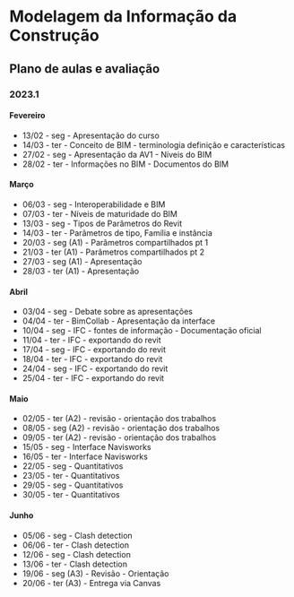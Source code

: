 # Modelagem da Informação da Construção

## Plano de aulas e avaliação
### 2023.1

#### Fevereiro

* 13/02 - seg - Apresentação do curso
* 14/03 - ter - Conceito de BIM - terminologia definição e características
* 27/02 - seg - Apresentação da AV1 - Níveis do BIM
* 28/02 - ter - Informações no BIM - Documentos do BIM

#### Março


* 06/03 - seg - Interoperabilidade e BIM
* 07/03 - ter - Níveis de maturidade do BIM
* 13/03 - seg - Tipos de Parâmetros do Revit
* 14/03 - ter - Parâmetros de tipo, Família e instância
* 20/03 - seg (A1) - Parâmetros compartilhados pt 1
* 21/03 - ter (A1) - Parâmetros compartilhados pt 2
* 27/03 - seg (A1) - Apresentação
* 28/03 - ter (A1) - Apresentação

  

#### Abril

* 03/04 - seg - Debate sobre as apresentações
* 04/04 - ter - BimCollab - Apresentação da interface
* 10/04 - seg - IFC - fontes de informação - Documentação oficial
* 11/04 - ter - IFC - exportando do revit
* 17/04 - seg - IFC - exportando do revit
* 18/04 - ter - IFC - exportando do revit
* 24/04 - seg - IFC - exportando do revit
* 25/04 - ter - IFC - exportando do revit


#### Maio

* 02/05 - ter (A2) - revisão - orientação dos trabalhos
* 08/05 - seg (A2) - revisão - orientação dos trabalhos
* 09/05 - ter (A2) - revisão - orientação dos trabalhos
* 15/05 - seg - Interface Navisworks 
* 16/05 - ter - Interface Navisworks 
* 22/05 - seg - Quantitativos
* 23/05 - ter - Quantitativos
* 29/05 - seg - Quantitativos
* 30/05 - ter - Quantitativos
  
#### Junho


* 05/06 - seg - Clash detection
* 06/06 - ter - Clash detection
* 12/06 - seg - Clash detection
* 13/06 - ter - Clash detection
* 19/06 - seg (A3) - Revisão - Orientação
* 20/06 - ter (A3) - Entrega via Canvas

